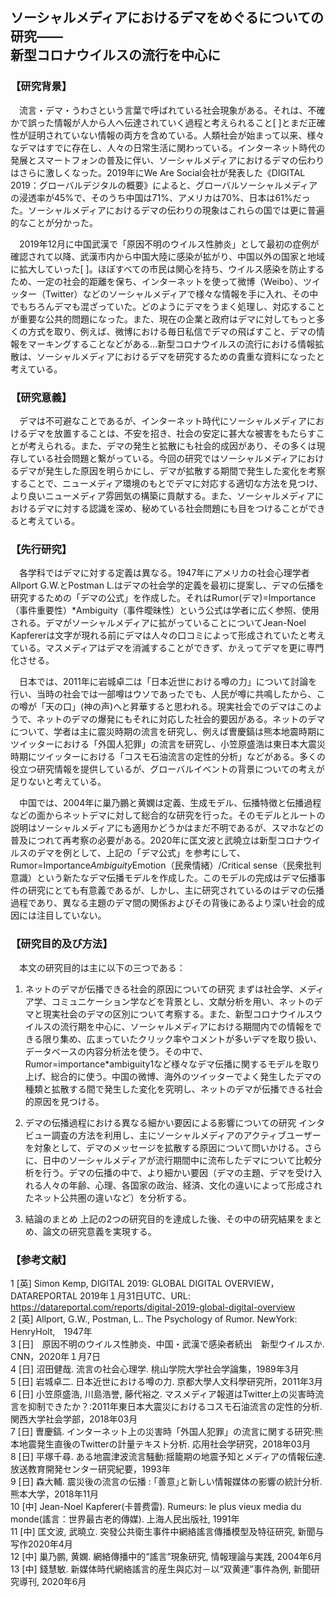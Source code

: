 ## ソーシャルメディアにおけるデマをめぐるについての研究——<br>新型コロナウイルスの流行を中心に</br>
### 【研究背景】
&emsp;流言・デマ・うわさという言葉で呼ばれている社会現象がある。それは、不確かで誤った情報が人から人へ伝達されていく過程と考えられること[ ]とまだ正確性が証明されていない情報の両方を含めている。人類社会が始まって以来、様々なデマはすでに存在し、人々の日常生活に関わっている。インターネット時代の発展とスマートフォンの普及に伴い、ソーシャルメディアにおけるデマの伝わりはさらに激しくなった。2019年にWe Are Social会社が発表した《DIGITAL 2019：グローバルデジタルの概要》によると、グローバルソーシャルメディアの浸透率が45%で、そのうち中国は71%、アメリカは70%、日本は61%だった。ソーシャルメディアにおけるデマの伝わりの現象はこれらの国では更に普遍的なことが分かった。

&emsp;2019年12月に中国武漢で「原因不明のウイルス性肺炎」として最初の症例が確認されて以降、武漢市内から中国大陸に感染が拡がり、中国以外の国家と地域に拡大していった[ ]。ほぼすべての市民は関心を持ち、ウイルス感染を防止するため、一定の社会的距離を保ち、インターネットを使って微博（Weibo）、ツイッター（Twitter）などのソーシャルメディアで様々な情報を手に入れ、その中でもちろんデマも混ざっていた。どのようにデマをうまく処理し、対応することが重要な公共的問題になった。また、現在の企業と政府はデマに対してもっと多くの方式を取り、例えば、微博における毎日私信でデマの飛ばすこと、デマの情報をマーキングすることなどがある…新型コロナウイルスの流行における情報拡散は、ソーシャルメディアにおけるデマを研究するための貴重な資料になったと考えている。
### 【研究意義】
&emsp;デマは不可避なことであるが、インターネット時代にソーシャルメディアにおけるデマを放置することは、不安を招き、社会の安定に甚大な被害をもたらすことが考えられる。また、デマの発生と拡散にも社会的成因があり、その多くは現存している社会問題と繋がっている。今回の研究ではソーシャルメディアにおけるデマが発生した原因を明らかにし、デマが拡散する期間で発生した変化を考察することで、ニューメディア環境のもとでデマに対応する適切な方法を見つけ、より良いニューメディア雰囲気の構築に貢献する。また、ソーシャルメディアにおけるデマに対する認識を深め、秘めている社会問題にも目をつけることができると考えている。
### 【先行研究】
&emsp;各学科ではデマに対する定義は異なる。1947年にアメリカの社会心理学者Allport G.W.とPostman L.はデマの社会学的定義を最初に提案し、デマの伝播を研究するための「デマの公式」を作成した。それはRumor(デマ)=Importance（事件重要性）*Ambiguity（事件曖昧性）という公式は学者に広く参照、使用される。デマがソーシャルメディアに拡がっていることについてJean-Noel Kapfererは文字が現れる前にデマは人々の口コミによって形成されていたと考えている。マスメディアはデマを消滅することができず、かえってデマを更に専門化させる。

&emsp;日本では、2011年に岩城卓二は「日本近世における噂の力」について討論を行い、当時の社会では一部噂はウソであったでも、人民が噂に共鳴したから、この噂が「天の口」(神の声)へと昇華すると思われる。現実社会でのデマはこのようで、ネットのデマの爆発にもそれに対応した社会的要因がある。ネットのデマについて、学者は主に震災時期の流言を研究し、例えば曺慶鎬は熊本地震時期にツイッターにおける「外国人犯罪」の流言を研究し、小笠原盛浩は東日本大震災時期にツイッターにおける「コスモ石油流言の定性的分析」などがある。多くの役立つ研究情報を提供しているが、グローバルイベントの背景についての考えが足りないと考えている。

&emsp;中国では、2004年に巢乃鵬と黄嫻は定義、生成モデル、伝播特徴と伝播過程などの面からネットデマに対して総合的な研究を行った。そのモデルとルートの説明はソーシャルメディアにも適用かどうかはまだ不明であるが、スマホなどの普及につれて再考察の必要がある。2020年に匡文波と武曉立は新型コロナウイルスのデマを例として、上記の「デマ公式」を参考にして、Rumor=Importance*Ambiguity*Emotion（民衆情緒）/Critical sense（民衆批判意識）という新たなデマ伝播モデルを作成した。このモデルの完成はデマ伝播事件の研究にとても有意義であるが、しかし、主に研究されているのはデマの伝播過程であり、異なる主題のデマ間の関係およびその背後にあるより深い社会的成因には注目していない。
### 【研究目的及び方法】
&emsp;本文の研究目的は主に以下の三つである：

1. ネットのデマが伝播できる社会的原因についての研究
まずは社会学、メディア学、コミュニケーション学などを背景とし、文献分析を用い、ネットのデマと現実社会のデマの区別について考察する。また、新型コロナウイルスウイルスの流行期を中心に、ソーシャルメディアにおける期間内での情報をできる限り集め、広まっていたクリック率やコメントが多いデマを取り扱い、データベースの内容分析法を使う。その中で、Rumor=importance*ambiguity1など様々なデマ伝播に関するモデルを取り上げ、総合的に使う。中国の微博、海外のツイッターでよく発生したデマの種類と拡散する間で発生した変化を究明し、ネットのデマが伝播できる社会的原因を見つける。

2. デマの伝播過程における異なる細かい要因による影響についての研究
インタビュー調査の方法を利用し、主にソーシャルメディアのアクティブユーザーを対象として、デマのメッセージを拡散する原因について問いかける。さらに、日中のソーシャルメディアが流行期間中に流布したデマについて比較分析を行う。デマの伝播の中で、より細かい要因（デマの主題、デマを受け入れる人々の年齢、心理、各国家の政治、経済、文化の違いによって形成されたネット公共圏の違いなど）を分析する。

3. 結論のまとめ
上記の2つの研究目的を達成した後、その中の研究結果をまとめ、論文の研究意義を実現する。 
### 【参考文献】
1 [英] Simon Kemp, DIGITAL 2019: GLOBAL DIGITAL OVERVIEW，DATAREPORTAL 2019年１月31日UTC、URL: https://datareportal.com/reports/digital-2019-global-digital-overview 
<br>2 [英] Allport, G.W., Postman, L.. The Psychology of Rumor. NewYork: HenryHolt,　1947年
<br>3 [日]　原因不明のウイルス性肺炎、中国・武漢で感染者続出　新型ウイルスか.　CNN，2020年１月7日
<br>4 [日] 沼田健哉. 流言の社会心理学. 桃山学院大学社会学論集，1989年3月
<br>5 [日] 岩城卓二. 日本近世における噂の力. 京都大學人文科學研究所，2011年3月
<br>6 [日] 小笠原盛浩, 川島浩誉, 藤代裕之. マスメディア報道はTwitter上の災害時流言を抑制できたか？:2011年東日本大震災におけるコスモ石油流言の定性的分析. 関西大学社会学部，2018年03月
<br>7 [日] 曺慶鎬. インターネット上の災害時「外国人犯罪」の流言に関する研究:熊本地震発生直後のTwitterの計量テキスト分析. 応用社会学研究，2018年03月
<br>8 [日] 平塚千尋. ある地震津波流言騒動:揺籠期の地震予知とメディアの情報伝達. 放送教育開発センター研究紀要，1993年
<br>9 [日] 森大輔. 震災後の流言の伝播 : ｢善意｣と新しい情報媒体の影響の統計分析. 熊本大学，2018年11月
<br>10 [中] Jean-Noel Kapferer(卡普费雷). Rumeurs: le plus vieux media du monde(謠言：世界最古老的傳媒). 上海人民出版社, 1991年
<br>11 [中] 匡文波, 武曉立. 突發公共衛生事件中網絡謠言傳播模型及特征研究, 新聞与写作2020年4月
<br>12 [中] 巢乃鹏, 黄嫻. 網絡傳播中的“謠言”現象研究, 情報理論与実践, 2004年6月
<br>13 [中] 錢慧敏. 新媒体時代網絡謠言的産生與応対－以“双黄連”事件為例, 新聞研究導刊, 2020年6月

